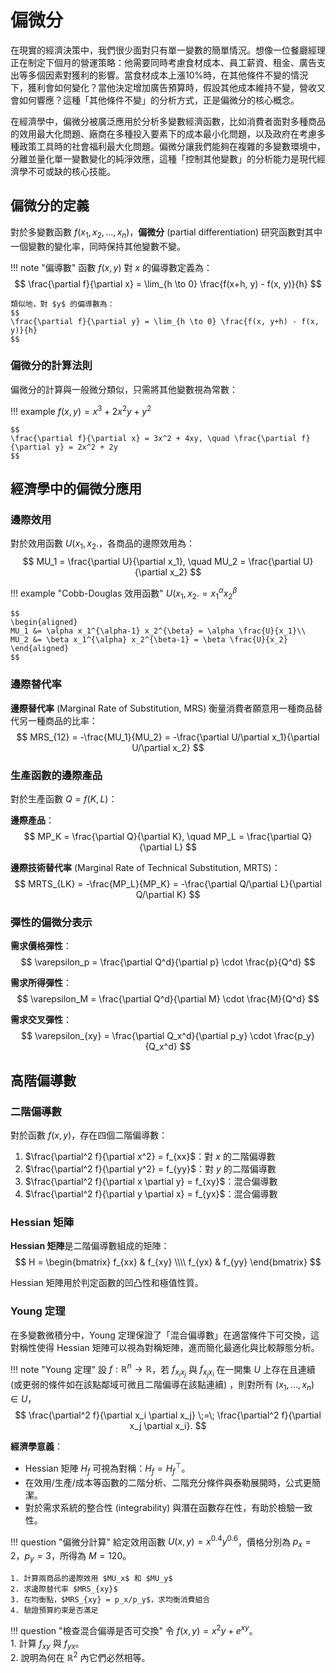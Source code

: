 # 偏微分

在現實的經濟決策中，我們很少面對只有單一變數的簡單情況。想像一位餐廳經理正在制定下個月的營運策略：他需要同時考慮食材成本、員工薪資、租金、廣告支出等多個因素對獲利的影響。當食材成本上漲10%時，在其他條件不變的情況下，獲利會如何變化？當他決定增加廣告預算時，假設其他成本維持不變，營收又會如何響應？這種「其他條件不變」的分析方式，正是偏微分的核心概念。

在經濟學中，偏微分被廣泛應用於分析多變數經濟函數，比如消費者面對多種商品的效用最大化問題、廠商在多種投入要素下的成本最小化問題，以及政府在考慮多種政策工具時的社會福利最大化問題。偏微分讓我們能夠在複雜的多變數環境中，分離並量化單一變數變化的純淨效應，這種「控制其他變數」的分析能力是現代經濟學不可或缺的核心技能。

## 偏微分的定義

對於多變數函數 $f(x_1, x_2, \ldots, x_n)$，**偏微分** (partial differentiation) 研究函數對其中一個變數的變化率，同時保持其他變數不變。

!!! note "偏導數"
    函數 $f(x, y)$ 對 $x$ 的偏導數定義為：
    $$
    \frac{\partial f}{\partial x} = \lim_{h \to 0} \frac{f(x+h, y) - f(x, y)}{h}
    $$

    類似地，對 $y$ 的偏導數為：
    $$
    \frac{\partial f}{\partial y} = \lim_{h \to 0} \frac{f(x, y+h) - f(x, y)}{h}
    $$

### 偏微分的計算法則

偏微分的計算與一般微分類似，只需將其他變數視為常數：

!!! example
    $f(x, y) = x^3 + 2x^2y + y^2$

    $$
    \frac{\partial f}{\partial x} = 3x^2 + 4xy, \quad \frac{\partial f}{\partial y} = 2x^2 + 2y
    $$

## 經濟學中的偏微分應用

### 邊際效用

對於效用函數 $U(x_1, x_2.$，各商品的邊際效用為：
$$
MU_1 = \frac{\partial U}{\partial x_1}, \quad MU_2 = \frac{\partial U}{\partial x_2}
$$

!!! example "Cobb-Douglas 效用函數"
    $U(x_1, x_2. = x_1^{\alpha} x_2^{\beta}$

    $$
    \begin{aligned}
    MU_1 &= \alpha x_1^{\alpha-1} x_2^{\beta} = \alpha \frac{U}{x_1}\\
    MU_2 &= \beta x_1^{\alpha} x_2^{\beta-1} = \beta \frac{U}{x_2}
    \end{aligned}
    $$

### 邊際替代率

**邊際替代率** (Marginal Rate of Substitution, MRS) 衡量消費者願意用一種商品替代另一種商品的比率：
$$
MRS_{12} = -\frac{MU_1}{MU_2} = -\frac{\partial U/\partial x_1}{\partial U/\partial x_2}
$$

### 生產函數的邊際產品

對於生產函數 $Q = f(K, L)$：

**邊際產品**：
$$
MP_K = \frac{\partial Q}{\partial K}, \quad MP_L = \frac{\partial Q}{\partial L}
$$

**邊際技術替代率** (Marginal Rate of Technical Substitution, MRTS)：
$$
MRTS_{LK} = -\frac{MP_L}{MP_K} = -\frac{\partial Q/\partial L}{\partial Q/\partial K}
$$

### 彈性的偏微分表示

**需求價格彈性**：
$$
\varepsilon_p = \frac{\partial Q^d}{\partial p} \cdot \frac{p}{Q^d}
$$

**需求所得彈性**：
$$
\varepsilon_M = \frac{\partial Q^d}{\partial M} \cdot \frac{M}{Q^d}
$$

**需求交叉彈性**：
$$
\varepsilon_{xy} = \frac{\partial Q_x^d}{\partial p_y} \cdot \frac{p_y}{Q_x^d}
$$

## 高階偏導數

### 二階偏導數

對於函數 $f(x, y)$，存在四個二階偏導數：

1. $\frac{\partial^2 f}{\partial x^2} = f_{xx}$：對 $x$ 的二階偏導數
2. $\frac{\partial^2 f}{\partial y^2} = f_{yy}$：對 $y$ 的二階偏導數  
3. $\frac{\partial^2 f}{\partial x \partial y} = f_{xy}$：混合偏導數
4. $\frac{\partial^2 f}{\partial y \partial x} = f_{yx}$：混合偏導數

### Hessian 矩陣

**Hessian 矩陣**是二階偏導數組成的矩陣：
$$
H = \begin{bmatrix}
f_{xx} & f_{xy} \\\\
f_{yx} & f_{yy}
\end{bmatrix}
$$

Hessian 矩陣用於判定函數的凹凸性和極值性質。

### Young 定理

在多變數微積分中，Young 定理保證了「混合偏導數」在適當條件下可交換，這對稱性使得 Hessian 矩陣可以視為對稱矩陣，進而簡化最適化與比較靜態分析。

!!! note "Young 定理"
    設 $f:\mathbb{R}^n\to\mathbb{R}$，若 $f_{x_i x_j}$ 與 $f_{x_j x_i}$ 在一開集 $U$ 上存在且連續 (或更弱的條件如在該點鄰域可微且二階偏導在該點連續) ，則對所有 $(x_1,\dots,x_n)\in U$，
    $$
    \frac{\partial^2 f}{\partial x_i \partial x_j}
    \;=\;
    \frac{\partial^2 f}{\partial x_j \partial x_i}.
    $$

**經濟學意義**：

-  Hessian 矩陣 $H_f$ 可視為對稱：$H_f = H_f^\top$。  
- 在效用/生產/成本等函數的二階分析、二階充分條件與泰勒展開時，公式更簡潔。  
- 對於需求系統的整合性 (integrability) 與潛在函數存在性，有助於檢驗一致性。

!!! question "偏微分計算"
    給定效用函數 $U(x, y) = x^{0.4} y^{0.6}$，價格分別為 $p_x = 2$，$p_y = 3$，所得為 $M = 120$。

    1. 計算兩商品的邊際效用 $MU_x$ 和 $MU_y$
    2. 求邊際替代率 $MRS_{xy}$
    3. 在均衡點，$MRS_{xy} = p_x/p_y$，求均衡消費組合
    4. 驗證預算約束是否滿足

!!! question "檢查混合偏導是否可交換"
    令 $f(x,y)=x^2y+e^{xy}$。  
    1. 計算 $f_{xy}$ 與 $f_{yx}$。  
    2. 說明為何在 $\mathbb{R}^2$ 內它們必然相等。  